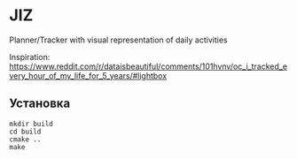 # JIZ
Planner/Tracker with visual representation of daily activities 

Inspiration: https://www.reddit.com/r/dataisbeautiful/comments/101hvnv/oc_i_tracked_every_hour_of_my_life_for_5_years/#lightbox

## Установка
```
mkdir build
cd build 
cmake ..
make
```
